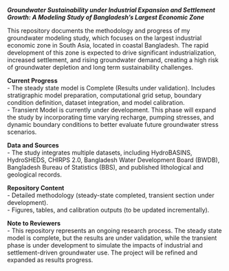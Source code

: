 ***Groundwater Sustainability under Industrial Expansion and Settlement Growth: A Modeling Study of Bangladesh’s Largest Economic Zone***

This repository documents the methodology and progress of my groundwater modeling study, which focuses on the largest industrial economic zone in South Asia, located in coastal Bangladesh. The rapid development of this zone is expected to drive significant industrialization, increased settlement, and rising groundwater demand, creating a high risk of groundwater depletion and long term sustainability challenges.

**Current Progress**
<br/>- The steady state model is Complete (Results under validation). Includes stratigraphic model preparation, computational grid setup, boundary condition definition, dataset integration, and model calibration.
<br/>- Transient Model is currently under development. This phase will expand the study by incorporating time varying recharge, pumping stresses, and dynamic boundary conditions to better evaluate future groundwater stress scenarios.

**Data and Sources**
<br/>- The study integrates multiple datasets, including HydroBASINS, HydroSHEDS, CHIRPS 2.0, Bangladesh Water Development Board (BWDB), Bangladesh Bureau of Statistics (BBS), and published lithological and geological records.

**Repository Content**
<br/>- Detailed methodology (steady-state completed, transient section under development).
<br/>- Figures, tables, and calibration outputs (to be updated incrementally).

**Note to Reviewers**
<br/>- This repository represents an ongoing research process. The steady state model is complete, but the results are under validation, while the transient phase is under development to simulate the impacts of industrial and settlement-driven groundwater use. The project will be refined and expanded as results progress.
